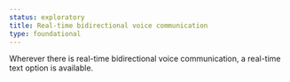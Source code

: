 ```yaml
---
status: exploratory
title: Real-time bidirectional voice communication
type: foundational
---
```


Wherever there is real-time bidirectional voice communication, a real-time text option is available.